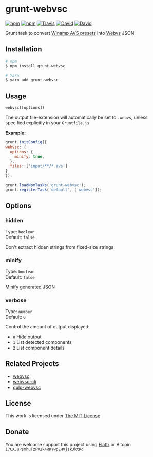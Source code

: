 # grunt-webvsc

[![npm](https://img.shields.io/npm/l/grunt-webvsc.svg?style=flat-square)](https://www.npmjs.org/package/grunt-webvsc)
[![npm](https://img.shields.io/npm/v/grunt-webvsc.svg?style=flat-square)](https://www.npmjs.org/package/grunt-webvsc)
[![Travis](https://img.shields.io/travis/idleberg/grunt-webvsc.svg?style=flat-square)](https://travis-ci.org/idleberg/grunt-webvsc)
[![David](https://img.shields.io/david/idleberg/grunt-webvsc.svg?style=flat-square)](https://david-dm.org/idleberg/grunt-webvsc)
[![David](https://img.shields.io/david/dev/idleberg/grunt-webvsc.svg?style=flat-square)](https://david-dm.org/idleberg/grunt-webvsc?type=dev)

Grunt task to convert [Winamp AVS presets](https://www.wikiwand.com/en/Advanced_Visualization_Studio) into [Webvs](https://github.com/azeem/webvs) JSON.

## Installation

```sh
# npm
$ npm install grunt-webvsc

# Yarn
$ yarn add grunt-webvsc
```

## Usage

`webvsc([options])`

The output file-extension will automatically be set to `.webvs`, unless specified explicitly in your `Gruntfile.js`

**Example:**

```js
grunt.initConfig({
webvsc: {
  options: {
    minify: true,
  },
  files: ['input/**/*.avs']
}
});

grunt.loadNpmTasks('grunt-webvsc');
grunt.registerTask('default', ['webvsc']);
```

## Options

### hidden

Type: `boolean`  
Default: `false`  

Don't extract hidden strings from fixed-size strings

### minify

Type: `boolean`  
Default: `false`  

Minify generated JSON

### verbose

Type: `number`  
Default: `0`  

Control the amount of output displayed:

* `0` Hide output
* `1` List detected components
* `2` List component details

## Related Projects

* [webvsc](https://github.com/grandchild/AVS-File-Decoder)
* [webvsc-cli](https://github.com/idleberg/webvsc-cli)
* [gulp-webvsc](https://github.com/idleberg/gulp-webvsc)

## License

This work is licensed under [The MIT License](https://opensource.org/licenses/MIT)

## Donate

You are welcome support this project using [Flattr](https://flattr.com/submit/auto?user_id=idleberg&url=https://github.com/idleberg/grunt-webvsc) or Bitcoin `17CXJuPsmhuTzFV2k4RKYwpEHVjskJktRd`
